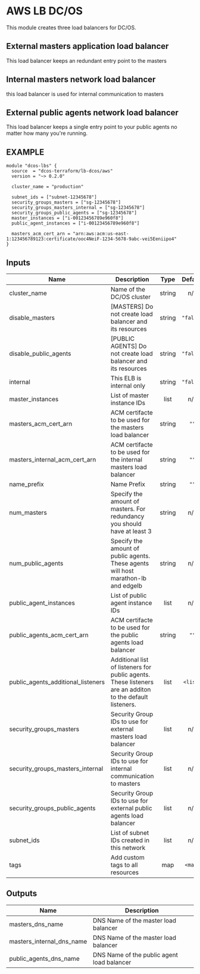 AWS LB DC/OS
============
This module creates three load balancers for DC/OS.

External masters application load balancer
------------------------------------------
This load balancer keeps an redundant entry point to the masters

Internal masters network load balancer
--------------------------------------
this load balancer is used for internal communication to masters

External public agents network load balancer
--------------------------------------------
This load balancer keeps a single entry point to your public agents no matter how many you're running.

EXAMPLE
-------

```hcl
module "dcos-lbs" {
  source  = "dcos-terraform/lb-dcos/aws"
  version = "~> 0.2.0"

  cluster_name = "production"

  subnet_ids = ["subnet-12345678"]
  security_groups_masters = ["sg-12345678"]
  security_groups_masters_internal = ["sg-12345678"]
  security_groups_public_agents = ["sg-12345678"]
  master_instances = ["i-00123456789e960f8"]
  public_agent_instances = ["i-00123456789e960f8"]

  masters_acm_cert_arn = "arn:aws:acm:us-east-1:123456789123:certificate/ooc4NeiF-1234-5678-9abc-vei5Eeniipo4"
}
```

## Inputs

| Name | Description | Type | Default | Required |
|------|-------------|:----:|:-----:|:-----:|
| cluster\_name | Name of the DC/OS cluster | string | n/a | yes |
| disable\_masters | [MASTERS] Do not create load balancer and its resources | string | `"false"` | no |
| disable\_public\_agents | [PUBLIC AGENTS] Do not create load balancer and its resources | string | `"false"` | no |
| internal | This ELB is internal only | string | `"false"` | no |
| master\_instances | List of master instance IDs | list | n/a | yes |
| masters\_acm\_cert\_arn | ACM certifacte to be used for the masters load balancer | string | `""` | no |
| masters\_internal\_acm\_cert\_arn | ACM certifacte to be used for the internal masters load balancer | string | `""` | no |
| name\_prefix | Name Prefix | string | `""` | no |
| num\_masters | Specify the amount of masters. For redundancy you should have at least 3 | string | n/a | yes |
| num\_public\_agents | Specify the amount of public agents. These agents will host marathon-lb and edgelb | string | n/a | yes |
| public\_agent\_instances | List of public agent instance IDs | list | n/a | yes |
| public\_agents\_acm\_cert\_arn | ACM certifacte to be used for the public agents load balancer | string | `""` | no |
| public\_agents\_additional\_listeners | Additional list of listeners for public agents. These listeners are an additon to the default listeners. | list | `<list>` | no |
| security\_groups\_masters | Security Group IDs to use for external masters load balancer | list | n/a | yes |
| security\_groups\_masters\_internal | Security Group IDs to use for internal communication to masters | list | n/a | yes |
| security\_groups\_public\_agents | Security Group IDs to use for external public agents load balancer | list | n/a | yes |
| subnet\_ids | List of subnet IDs created in this network | list | n/a | yes |
| tags | Add custom tags to all resources | map | `<map>` | no |

## Outputs

| Name | Description |
|------|-------------|
| masters\_dns\_name | DNS Name of the master load balancer |
| masters\_internal\_dns\_name | DNS Name of the master load balancer |
| public\_agents\_dns\_name | DNS Name of the public agent load balancer |

